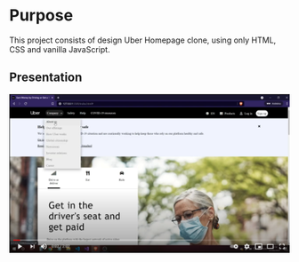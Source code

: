 # Purpose
This project consists of design Uber Homepage clone, using only HTML, CSS and vanilla JavaScript.

## Presentation
[![Uber Homepage clone presentation](imgs/presentation.png)](https://youtu.be/r0-glMS5Qtw "Uber homepage clone")
